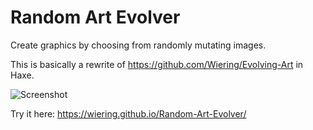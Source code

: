 # Random Art Evolver

Create graphics by choosing from randomly mutating images. 

This is basically a rewrite of https://github.com/Wiering/Evolving-Art in Haxe.

![Screenshot](https://raw.githubusercontent.com/Wiering/Random-Art-Evolver/master/docs/screenshot.jpg)

Try it here: https://wiering.github.io/Random-Art-Evolver/
